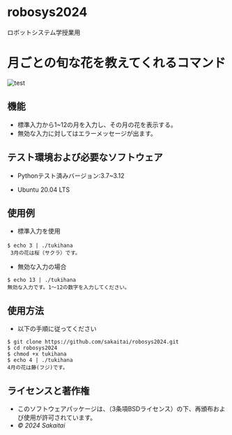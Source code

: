 # robosys2024
ロボットシステム学授業用

# 月ごとの旬な花を教えてくれるコマンド
![test](https://github.com/sakaitai/robosys2024/actions/workflows/test.yml/badge.svg)

## 機能
- 標準入力から1~12の月を入力し、その月の花を表示する。
- 無効な入力に対してはエラーメッセージが出ます。

## テスト環境および必要なソフトウェア
- Pythonテスト済みバージョン:3.7~3.12
  
- Ubuntu 20.04 LTS
 
 ## 使用例
- 標準入力を使用
  
```
$ echo 3 | ./tukihana　
 3月の花は桜（サクラ）です。
```
  
- 無効な入力の場合

  
```
$ echo 13 | ./tukihana 
無効な入力です。1〜12の数字を入力してください。
``` 

## 使用方法
- 以下の手順に従ってください

```
$ git clone https://github.com/sakaitai/robosys2024.git
$ cd robosys2024
$ chmod +x tukihana
$ echo 4 | ./tukihana
4月の花は藤(フジ)です。
```




## ライセンスと著作権
- このソフトウェアパッケージは、（3条項BSDライセンス）の下、再頒布および使用が許可されています。
-  *© 2024 Sakaitai*
